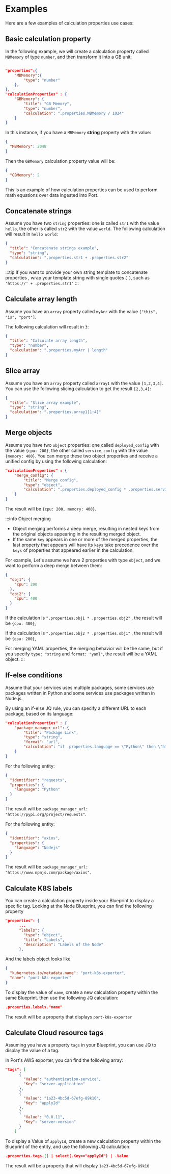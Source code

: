 # Examples

Here are a few examples of calculation properties use cases:

## Basic calculation property

In the following example, we will create a calculation property called `MBMemory` of type `number`, and then transform it into a GB unit:

```json showLineNumbers

"properties":{
    "MBMemory":{
        "type": "number"
    },
},
"calculationProperties" : {
    "GBMemory": {
        "title": "GB Memory",
        "type": "number",
        "calculation": ".properties.MBMemory / 1024"
    }
}
```

In this instance, if you have a `MBMemory` **string** property with the value:

```json showLineNumbers
{
  "MBMemory": 2048
}
```

Then the `GBMemory` calculation property value will be:

```json showLineNumbers
{
  "GBMemory": 2
}
```

This is an example of how calculation properties can be used to perform math equations over data ingested into Port.

## Concatenate strings

Assume you have two `string` properties: one is called `str1` with the value `hello`, the other is called `str2` with the value `world`.
The following calculation will result in `hello world`:

```json showLineNumbers
{
  "title": "Concatenate strings example",
  "type": "string",
  "calculation": ".properties.str1 + .properties.str2"
}
```

:::tip
If you want to provide your own string template to concatenate properties , wrap your template string with single quotes (`'`), such as `'https://' + .properties.str1'`
:::

## Calculate array length

Assume you have an `array` property called `myArr` with the value `["this", "is", "port"]`.

The following calculation will result in `3`:

```json showLineNumbers
{
  "title": "Calculate array length",
  "type": "number",
  "calculation": ".properties.myArr | length"
}
```

## Slice array

Assume you have an `array` property called `array1` with the value `[1,2,3,4]`. You can use the following slicing calculation to get the result `[2,3,4]`:

```json showLineNumbers
{
  "title": "Slice array example",
  "type": "string",
  "calculation": ".properties.array1[1:4]"
}
```

## Merge objects

Assume you have two `object` properties: one called `deployed_config` with the value `{cpu: 200}`, the other called `service_config` with the value `{memory: 400}`. You can merge these two object properties and receive a unified config by using the following calculation:

```json showLineNumbers
"calculationProperties" : {
    "merge_config": {
        "title": "Merge config",
        "type": "object",
        "calculation": ".properties.deployed_config * .properties.service_config",
    }
}
```

The result will be `{cpu: 200, memory: 400}`.

:::info Object merging

- Object merging performs a deep merge, resulting in nested keys from the original objects appearing in the resulting merged object.
- If the same `key` appears in one or more of the merged properties, the last property that appears will have its `keys` take precedence over the `keys` of properties that appeared earlier in the calculation.

For example, Let's assume we have 2 properties with type `object`, and we want to perform a deep merge between them:

```json showLineNumbers
{
  "obj1": {
    "cpu": 200
  },
  "obj2": {
    "cpu": 400
  }
}
```

If the calculation is `".properties.obj1 * .properties.obj2"` , the result will be `{cpu: 400}`,

If the calculation is `".properties.obj2 * .properties.obj1"` , the result will be `{cpu: 200}`,

For merging YAML properties, the merging behavior will be the same, but if you specify `type: "string` and `format: "yaml"`, the result will be a YAML object.
:::

## If-else conditions

Assume that your services uses multiple packages, some services use packages written in Python and some services use packages written in Node.js.

By using an if-else JQ rule, you can specify a different URL to each package, based on its language:

```json showLineNumbers
"calculationProperties" : {
    "package_manager_url": {
        "title": "Package Link",
        "type": "string",
        "format": "url",
        "calculation": "if .properties.language == \"Python\" then \"https://pypi.org/project/\" + .identifier else \"https://www.npmjs.com/package/\" + .identifier end",
    }
}
```

For the following entity:

```json showLineNumbers
{
  "identifier": "requests",
  "properties": {
    "language": "Python"
  }
}
```

The result will be `package_manager_url: "https://pypi.org/project/requests"`.

For the following entity:

```json showLineNumbers
{
  "identifier": "axios",
  "properties": {
    "language": "Nodejs"
  }
}
```

The result will be `package_manager_url: "https://www.npmjs.com/package/axios"`.

## Calculate K8S labels

You can create a calculation property inside your Blueprint to display a specific tag. Looking at the Node Blueprint, you can find the following property

```json
"properties": {
      ...
      "labels": {
        "type": "object",
        "title": "Labels",
        "description": "Labels of the Node"
      },
```

And the labels object looks like

```json
{
  "kubernetes.io/metadata.name": "port-k8s-exporter",
  "name": "port-k8s-exporter"
}
```

To display the value of `name`, create a new calculation property within the same Blueprint. then use the following JQ calculation:

```json
.properties.labels."name"
```

The result will be a property that displays `port-k8s-exporter`

## Calculate Cloud resource tags

Assuming you have a property `tags` in your Blueprint, you can use JQ to display the value of a tag.

In Port's AWS exporter, you can find the following array:

```json
"tags": [
      {
        "Value": "authentication-service",
        "Key": "server-application"
      },
      {
        "Value": "1a23-4bc5d-67efg-89k10",
        "Key": "applyId"
      },
      {
        "Value": "0.0.11",
        "Key": "server-version"
      }
    ]
```

To display a Value of `applyId`, create a new calculation property within the Blueprint of the entity, and use the following JQ calculation:

```json
.properties.tags.[] | select(.Key=="applyId") | .Value
```

The result will be a property that will display `1a23-4bc5d-67efg-89k10`
